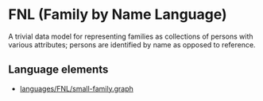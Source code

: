 # FNL (Family by Name Language)
A trivial data model for representing families as collections of persons with various attributes; persons are identified by name as opposed to reference.
## Language elements
* [languages/FNL/small-family.graph](../../languages/FNL/small-family.graph)
